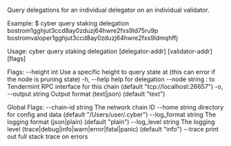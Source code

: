 Query delegations for an individual delegator on an individual validator.

Example:
$ cyber query staking delegation bostrom1gghjut3ccd8ay0zduzj64hwre2fxs9ld75ru9p bostromvaloper1gghjut3ccd8ay0zduzj64hwre2fxs9ldmqhffj

Usage:
  cyber query staking delegation [delegator-addr] [validator-addr] [flags]

Flags:
      --height int      Use a specific height to query state at (this can error if the node is pruning state)
  -h, --help            help for delegation
      --node string     <host>:<port> to Tendermint RPC interface for this chain (default "tcp://localhost:26657")
  -o, --output string   Output format (text|json) (default "text")

Global Flags:
      --chain-id string     The network chain ID
      --home string         directory for config and data (default "/Users/user/.cyber")
      --log_format string   The logging format (json|plain) (default "plain")
      --log_level string    The logging level (trace|debug|info|warn|error|fatal|panic) (default "info")
      --trace               print out full stack trace on errors
